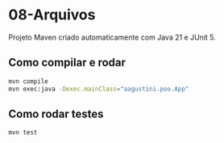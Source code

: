 # 08-Arquivos

Projeto Maven criado automaticamente com Java 21 e JUnit 5.

## Como compilar e rodar

```bash
mvn compile
mvn exec:java -Dexec.mainClass="aagustini.poo.App"
```

## Como rodar testes

```bash
mvn test
```

